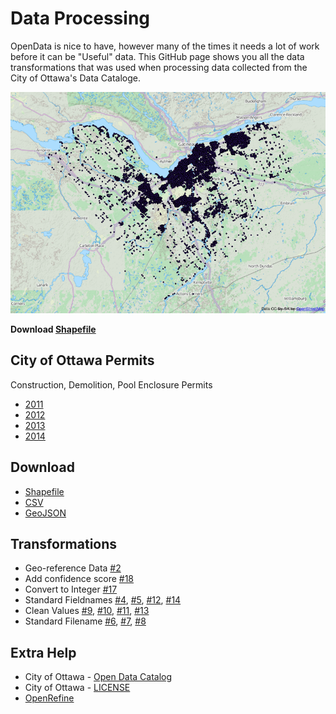 Data Processing
===============

OpenData is nice to have, however many of the times it needs a lot of work before it can be
"Useful" data. This GitHub page shows you all the data transformations that was used when processing
data collected from the City of Ottawa's Data Cataloge.

![Overview]

**Download [Shapefile]**

City of Ottawa Permits
----------------------

Construction, Demolition, Pool Enclosure Permits

- [2011]
- [2012]
- [2013]
- [2014] 

Download
--------

- [Shapefile]
- [CSV]
- [GeoJSON]

Transformations
---------------

- Geo-reference Data [#2]
- Add confidence score [#18]
- Convert to Integer [#17]
- Standard Fieldnames [#4], [#5], [#12], [#14]
- Clean Values [#9], [#10], [#11], [#13]
- Standard Filename [#6], [#7], [#8]

Extra Help
----------

- City of Ottawa - [Open Data Catalog]
- City of Ottawa - [LICENSE]
- [OpenRefine]

[Overview]: https://raw.githubusercontent.com/DenisCarriere/permits/master/Images/Overview.png
[Shapefile]: https://github.com/DenisCarriere/permits/raw/master/Shapefile/permits.shp.zip
[GeoJSON]: https://github.com/DenisCarriere/permits/raw/master/GeoJSON/permits.json.zip
[CSV]: https://github.com/DenisCarriere/permits/raw/master/CSV/permits.csv.zip
[#1]: https://github.com/DenisCarriere/permits/issues/1
[#2]: https://github.com/DenisCarriere/permits/issues/2
[#3]: https://github.com/DenisCarriere/permits/issues/3
[#4]: https://github.com/DenisCarriere/permits/issues/4
[#5]: https://github.com/DenisCarriere/permits/issues/5
[#6]: https://github.com/DenisCarriere/permits/issues/6
[#7]: https://github.com/DenisCarriere/permits/issues/7
[#8]: https://github.com/DenisCarriere/permits/issues/8
[#9]: https://github.com/DenisCarriere/permits/issues/9
[#10]: https://github.com/DenisCarriere/permits/issues/10
[#11]: https://github.com/DenisCarriere/permits/issues/11
[#12]: https://github.com/DenisCarriere/permits/issues/12
[#13]: https://github.com/DenisCarriere/permits/issues/13
[#14]: https://github.com/DenisCarriere/permits/issues/14
[#15]: https://github.com/DenisCarriere/permits/issues/15
[#16]: https://github.com/DenisCarriere/permits/issues/16
[#17]: https://github.com/DenisCarriere/permits/issues/17
[#18]: https://github.com/DenisCarriere/permits/issues/18

[2011]: https://github.com/DenisCarriere/permits/tree/master/CSV/2011
[2012]: https://github.com/DenisCarriere/permits/tree/master/CSV/2012
[2013]: https://github.com/DenisCarriere/permits/tree/master/CSV/2013
[2014]: https://github.com/DenisCarriere/permits/tree/master/CSV/2014

[MongoDB]: https://github.com/DenisCarriere/permits/blob/master/MongoDB.md
[OpenRefine]: https://github.com/OpenRefine/OpenRefine/wiki
[LICENSE]: http://ottawa.ca/en/mobile-apps-and-open-data/terms-use#license
[Open Data Catalog]: http://data.ottawa.ca/en/dataset/construction-demolition-pool-enclosure-permits-monthly
